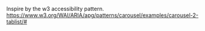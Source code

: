 Inspire by the w3 accessibility pattern. https://www.w3.org/WAI/ARIA/apg/patterns/carousel/examples/carousel-2-tablist/#
